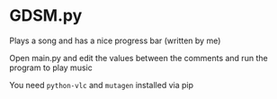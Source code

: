 # GDSM.py

Plays a song and has a nice progress bar (written by me)

Open main.py and edit the values between the comments and run the program to play music

You need `python-vlc` and `mutagen` installed via pip